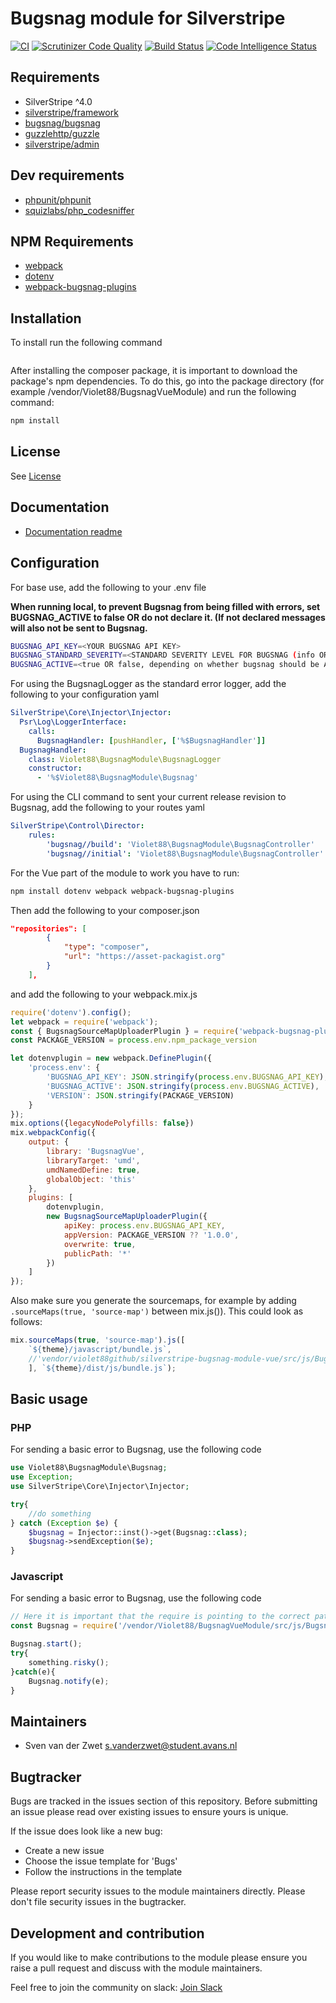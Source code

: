 # Bugsnag module for Silverstripe
[![CI](https://github.com/Violet88github/silverstripe-bugsnag-module-vue/actions/workflows/cicd.yml/badge.svg)](https://github.com/Violet88github/silverstripe-bugsnag-module-vue/actions/workflows/cicd.yml)
[![Scrutinizer Code Quality](https://scrutinizer-ci.com/g/Violet88github/silverstripe-bugsnag-module-vue/badges/quality-score.png?b=master)](https://scrutinizer-ci.com/g/Violet88github/silverstripe-bugsnag-module-vue/?branch=master)
[![Build Status](https://scrutinizer-ci.com/g/Violet88github/silverstripe-bugsnag-module-vue/badges/build.png?b=master)](https://scrutinizer-ci.com/g/Violet88github/silverstripe-bugsnag-module-vue/build-status/master)
[![Code Intelligence Status](https://scrutinizer-ci.com/g/Violet88github/silverstripe-bugsnag-module-vue/badges/code-intelligence.svg?b=master)](https://scrutinizer-ci.com/code-intelligence)
## Requirements

* SilverStripe ^4.0
* [silverstripe/framework](https://packagist.org/packages/silverstripe/framework)
* [bugsnag/bugsnag](https://packagist.org/packages/bugsnag/bugsnag)
* [guzzlehttp/guzzle](https://packagist.org/packages/guzzlehttp/guzzle)
* [silverstripe/admin](https://packagist.org/packages/silverstripe/admin)

## Dev requirements
* [phpunit/phpunit](https://packagist.org/packages/phpunit/phpunit)
* [squizlabs/php_codesniffer](https://packagist.org/packages/squizlabs/php_codesniffer)

## NPM Requirements
* [webpack](https://www.npmjs.com/package/webpack)
* [dotenv](https://www.npmjs.com/package/dotenv)
* [webpack-bugsnag-plugins](https://www.npmjs.com/package/webpack-bugsnag-plugins)

## Installation
To install run the following command
```bash

```
After installing the composer package, it is important to download the package's npm dependencies. To do this, go into the package directory (for example /vendor/Violet88/BugsnagVueModule) and run the following command:
```bash
npm install
```
## License
See [License](license.md)

## Documentation
 * [Documentation readme](docs/en/readme.md)

## Configuration
For base use, add the following to your .env file

<strong>When running local, to prevent Bugsnag from being filled with errors, set BUGSNAG_ACTIVE to false OR do not declare it. (If not declared messages will also not be sent to Bugsnag.</strong>

```bash
BUGSNAG_API_KEY=<YOUR BUGSNAG API KEY>
BUGSNAG_STANDARD_SEVERITY=<STANDARD SEVERITY LEVEL FOR BUGSNAG (info OR warning OR error)>
BUGSNAG_ACTIVE=<true OR false, depending on whether bugsnag should be ACTIVE>
```
For using the BugsnagLogger as the standard error logger, add the following to your configuration yaml
```yaml
SilverStripe\Core\Injector\Injector:
  Psr\Log\LoggerInterface:
    calls:
      BugsnagHandler: [pushHandler, ['%$BugsnagHandler']]
  BugsnagHandler:
    class: Violet88\BugsnagModule\BugsnagLogger
    constructor:
      - '%$Violet88\BugsnagModule\Bugsnag'
```
For using the CLI command to sent your current release revision to Bugsnag, add the following to your routes yaml
```yaml
SilverStripe\Control\Director:
    rules:
        'bugsnag//build': 'Violet88\BugsnagModule\BugsnagController'
        'bugsnag//initial': 'Violet88\BugsnagModule\BugsnagController'
```
For the Vue part of the module to work you have to run:
```bash
npm install dotenv webpack webpack-bugsnag-plugins
```
Then add the following to your composer.json
```json
"repositories": [
        {
            "type": "composer",
            "url": "https://asset-packagist.org"
        }
    ],
```
and add the following to your webpack.mix.js
```js
require('dotenv').config();
let webpack = require('webpack');
const { BugsnagSourceMapUploaderPlugin } = require('webpack-bugsnag-plugins');
const PACKAGE_VERSION = process.env.npm_package_version

let dotenvplugin = new webpack.DefinePlugin({
    'process.env': {
        'BUGSNAG_API_KEY': JSON.stringify(process.env.BUGSNAG_API_KEY),
        'BUGSNAG_ACTIVE': JSON.stringify(process.env.BUGSNAG_ACTIVE),
        'VERSION': JSON.stringify(PACKAGE_VERSION)
    }
});
mix.options({legacyNodePolyfills: false})
mix.webpackConfig({
    output: {
        library: 'BugsnagVue',
        libraryTarget: 'umd',
        umdNamedDefine: true,
        globalObject: 'this'
    },
    plugins: [
        dotenvplugin,
        new BugsnagSourceMapUploaderPlugin({
            apiKey: process.env.BUGSNAG_API_KEY,
            appVersion: PACKAGE_VERSION ?? '1.0.0',
            overwrite: true,
            publicPath: '*'
        })
    ]
});

```
Also make sure you generate the sourcemaps, for example by adding `.sourceMaps(true, 'source-map')` between mix.js()). This could look as follows:
```js
mix.sourceMaps(true, 'source-map').js([
    `${theme}/javascript/bundle.js`,
    //'vendor/violet88github/silverstripe-bugsnag-module-vue/src/js/BugsnagVue.js'
    ], `${theme}/dist/js/bundle.js`);
```

## Basic usage
### PHP
For sending a basic error to Bugsnag, use the following code
```php
use Violet88\BugsnagModule\Bugsnag;
use Exception;
use SilverStripe\Core\Injector\Injector;

try{
    //do something
} catch (Exception $e) {
    $bugsnag = Injector::inst()->get(Bugsnag::class);
    $bugsnag->sendException($e);
}
```

### Javascript
For sending a basic error to Bugsnag, use the following code
```js
// Here it is important that the require is pointing to the correct path. Point it to the path where you've installed the composer package.
const Bugsnag = require('/vendor/Violet88/BugsnagVueModule/src/js/BugsnagVue.js');

Bugsnag.start();
try{
    something.risky();
}catch(e){
    Bugsnag.notify(e);
}
```

## Maintainers
 * Sven van der Zwet <s.vanderzwet@student.avans.nl>

## Bugtracker
Bugs are tracked in the issues section of this repository. Before submitting an issue please read over
existing issues to ensure yours is unique.

If the issue does look like a new bug:

 - Create a new issue
 - Choose the issue template for 'Bugs'
 - Follow the instructions in the template

Please report security issues to the module maintainers directly. Please don't file security issues in the bugtracker.

## Development and contribution
If you would like to make contributions to the module please ensure you raise a pull request and discuss with the module maintainers.

Feel free to join the community on slack: [Join Slack](https://join.slack.com/t/silverstripe-bugsnag/shared_invite/zt-1gprtht4j-RIY_QyhTTxJZliDRlBAS~Q)
